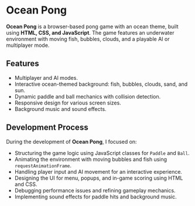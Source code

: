 # Ocean Pong

**Ocean Pong** is a browser-based pong game with an ocean theme, built using **HTML, CSS, and JavaScript**. The game features an underwater environment with moving fish, bubbles, clouds, and a playable AI or multiplayer mode.

## Features
- Multiplayer and AI modes.
- Interactive ocean-themed background: fish, bubbles, clouds, sand, and sun.
- Dynamic paddle and ball mechanics with collision detection.
- Responsive design for various screen sizes.
- Background music and sound effects.

## Development Process
During the development of **Ocean Pong**, I focused on:
- Structuring the game logic using JavaScript classes for `Paddle` and `Ball`.
- Animating the environment with moving bubbles and fish using `requestAnimationFrame`.
- Handling player input and AI movement for an interactive experience.
- Designing the UI for menu, popups, and in-game scoring using HTML and CSS.
- Debugging performance issues and refining gameplay mechanics.
- Implementing sound effects for paddle hits and background music.
